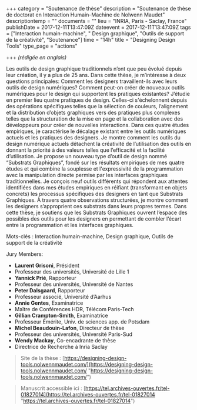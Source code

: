 +++
category = "Soutenance de thèse"
description = "Soutenance de thèse de doctorat en Interaction Humain-Machine de Nolwenn Maudet"
descriptiontemp = ""
documents = ""
lieu = "INRIA, Paris - Saclay, France"
publishDate = 2017-12-11T13:47:09Z
dateevent = 2017-12-11T13:47:09Z
tags = ["Interaction humain-machine", " Design graphique", "Outils de support de la créativité", "Soutenance"]
time = "14h"
title = "Designing Design Tools"
type_page = "actions"

+++
_(rédigée en anglais)_

Les outils de design graphique traditionnels n’ont que peu évolué depuis leur création, il y a plus de 25 ans. Dans cette thèse, je m’intéresse à deux questions principales: Comment les designers travaillent-ils avec leurs outils de design numériques? Comment peut-on créer de nouveaux outils numériques pour le design qui supportent les pratiques existantes? J’étudie en premier lieu quatre pratiques de design. Celles-ci s'échelonnent depuis des opérations spécifiques telles que la sélection de couleurs, l’alignement et la distribution d’objets graphiques vers des pratiques plus complexes telles que la structuration de la mise en page et la collaboration avec des développeurs pour créer de nouvelles interactions. Dans ces quatre études empiriques, je caractérise le décalage existant entre les outils numériques actuels et les pratiques des designers. Je montre comment les outils du design numérique actuels détachent la créativité de l’utilisation des outils en donnant la priorité à des valeurs telles que l’efficacité et la facilité d’utilisation. Je propose un nouveau type d’outil de design nommé “Substrats Graphiques”, fondé sur les résultats empiriques de mes quatre études et qui combine la souplesse et l'expressivité de la programmation avec la manipulation directe permise par les interfaces graphiques traditionnelles. Je conçois neuf outils différents qui répondent aux attentes identifiées dans mes études empiriques en réifiant (transformant en objets concrets) les processus spécifiques des designers en tant que Substrats Graphiques. À travers quatre observations structurées, je montre comment les designers s’approprient ces substrats dans leurs propres termes. Dans cette thèse, je soutiens que les Substrats Graphiques ouvrent l’espace des possibles des outils pour les designers en permettant de combler l’écart entre la programmation et les interfaces graphiques.

Mots-clés : Interaction humain-machine, Design graphique, Outils de support de la créativité

Jury Members:

* **Laurent Grisoni**, Président
* Professeur des universités, Université de Lille 1
* **Yannick Prié**, Rapporteur
* Professeur des universités, Université de Nantes
* **Peter Dalsgaard**, Rapporteur
* Professeur associé, Université d’Aarhus
* **Annie Gentes**, Examinatrice
* Maître de Conférences HDR, Télécom Paris-Tech
* **Gillian Crampton-Smith**, Examinatrice
* Professeur Émérite, Univ. de sciences app. de Potsdam
* **Michel Beaudouin-Lafon**, Directeur de thèse
* Professeur des universités, Université Paris-Sud
* **Wendy Mackay**, Co-encadrante de thèse
* Directrice de Recherche à Inria Saclay

> Site de la thèse : [https://designing-design-tools.nolwennmaudet.com/](https://designing-design-tools.nolwennmaudet.com/ "https://designing-design-tools.nolwennmaudet.com/")

> Manuscrit accessible ici : [https://tel.archives-ouvertes.fr/tel-01827014](https://tel.archives-ouvertes.fr/tel-01827014 "https://tel.archives-ouvertes.fr/tel-01827014")